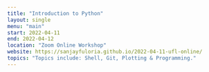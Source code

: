 ```yaml
---
title: "Introduction to Python"
layout: single
menu: "main"
start: 2022-04-11
end: 2022-04-12
location: "Zoom Online Workshop"
website: https://sanjayfuloria.github.io/2022-04-11-ufl-online/
topics: "Topics include: Shell, Git, Plotting & Programming." 
---
```

